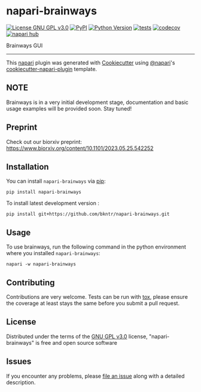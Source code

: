 # napari-brainways

[![License GNU GPL v3.0](https://img.shields.io/pypi/l/napari-brainways.svg?color=green)](https://github.com/bkntr/napari-brainways/raw/main/LICENSE)
[![PyPI](https://img.shields.io/pypi/v/napari-brainways.svg?color=green)](https://pypi.org/project/napari-brainways)
[![Python Version](https://img.shields.io/pypi/pyversions/napari-brainways.svg?color=green)](https://python.org)
[![tests](https://github.com/bkntr/napari-brainways/workflows/tests/badge.svg)](https://github.com/bkntr/napari-brainways/actions)
[![codecov](https://codecov.io/gh/bkntr/napari-brainways/branch/main/graph/badge.svg)](https://codecov.io/gh/bkntr/napari-brainways)
[![napari hub](https://img.shields.io/endpoint?url=https://api.napari-hub.org/shields/napari-brainways)](https://napari-hub.org/plugins/napari-brainways)

Brainways GUI

----------------------------------

This [napari] plugin was generated with [Cookiecutter] using [@napari]'s [cookiecutter-napari-plugin] template.

<!--
Don't miss the full getting started guide to set up your new package:
https://github.com/napari/cookiecutter-napari-plugin#getting-started

and review the napari docs for plugin developers:
https://napari.org/plugins/index.html
-->

## NOTE

Brainways is in a very initial development stage, documentation and basic usage examples will be provided soon. Stay tuned!

## Preprint
Check out our biorxiv preprint: https://www.biorxiv.org/content/10.1101/2023.05.25.542252

## Installation

You can install `napari-brainways` via [pip]:

    pip install napari-brainways



To install latest development version :

    pip install git+https://github.com/bkntr/napari-brainways.git

## Usage

To use brainways, run the following command in the python environment where you installed `napari-brainways`:

    napari -w napari-brainways

## Contributing

Contributions are very welcome. Tests can be run with [tox], please ensure
the coverage at least stays the same before you submit a pull request.

## License

Distributed under the terms of the [GNU GPL v3.0] license,
"napari-brainways" is free and open source software

## Issues

If you encounter any problems, please [file an issue] along with a detailed description.

[napari]: https://github.com/napari/napari
[Cookiecutter]: https://github.com/audreyr/cookiecutter
[@napari]: https://github.com/napari
[MIT]: http://opensource.org/licenses/MIT
[BSD-3]: http://opensource.org/licenses/BSD-3-Clause
[GNU GPL v3.0]: http://www.gnu.org/licenses/gpl-3.0.txt
[GNU LGPL v3.0]: http://www.gnu.org/licenses/lgpl-3.0.txt
[Apache Software License 2.0]: http://www.apache.org/licenses/LICENSE-2.0
[Mozilla Public License 2.0]: https://www.mozilla.org/media/MPL/2.0/index.txt
[cookiecutter-napari-plugin]: https://github.com/napari/cookiecutter-napari-plugin

[file an issue]: https://github.com/bkntr/napari-brainways/issues

[napari]: https://github.com/napari/napari
[tox]: https://tox.readthedocs.io/en/latest/
[pip]: https://pypi.org/project/pip/
[PyPI]: https://pypi.org/
